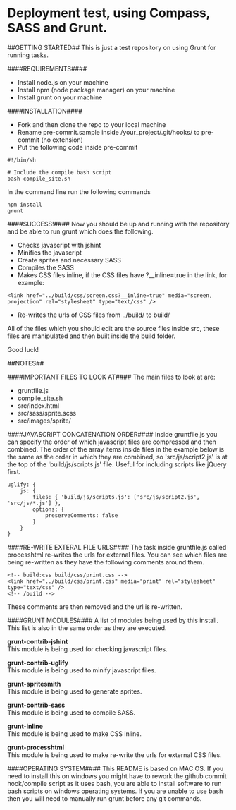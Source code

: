 Deployment test, using Compass, SASS and Grunt.
==========

##GETTING STARTED##
This is just a test repository on using Grunt for running tasks.

####REQUIREMENTS####
- Install node.js on your machine
- Install npm (node package manager) on your machine
- Install grunt on your machine

####INSTALLATION####
- Fork and then clone the repo to your local machine
- Rename pre-commit.sample inside /your_project/.git/hooks/ to pre-commit (no extension)
- Put the following code inside pre-commit
```
#!/bin/sh
 
# Include the compile bash script
bash compile_site.sh
```

In the command line run the following commands
```
npm install
grunt
```

####SUCCESS!####
Now you should be up and running with the repository and be able to run grunt which does the following.
- Checks javascript with jshint
- Minifies the javascript
- Create sprites and necessary SASS
- Compiles the SASS
- Makes CSS files inline, if the CSS files have ?__inline=true in the link, for example:
```
<link href="../build/css/screen.css?__inline=true" media="screen, projection" rel="stylesheet" type="text/css" />
```
- Re-writes the urls of CSS files from ../build/ to build/

All of the files which you should edit are the source files inside src, these files are manipulated and then built inside the build folder.

Good luck!

##NOTES##

####IMPORTANT FILES TO LOOK AT####
The main files to look at are:
- gruntfile.js
- compile_site.sh
- src/index.html
- src/sass/sprite.scss
- src/images/sprite/

####JAVASCRIPT CONCATENATION ORDER####
Inside gruntfile.js you can specify the order of which javascript files are compressed and then combined. The order of the array items inside files in the example below is the same as the order in which they are combined, so 'src/js/script2.js' is at the top of the 'build/js/scripts.js' file. Useful for including scripts like jQuery first.
```
uglify: {
    js: {
        files: { 'build/js/scripts.js': ['src/js/script2.js', 'src/js/*.js'] },
        options: {
            preserveComments: false
        }
    }
}
```

####RE-WRITE EXTERAL FILE URLS####
The task inside gruntfile.js called processhtml re-writes the urls for external files. You can see which files are being re-written as they have the following comments around them.
```
<!-- build:css build/css/print.css -->
<link href="../build/css/print.css" media="print" rel="stylesheet" type="text/css" />
<!-- /build -->
```
These comments are then removed and the url is re-written.

####GRUNT MODULES####
A list of modules being used by this install. This list is also in the same order as they are executed.

**grunt-contrib-jshint**<br />
This module is being used for checking javascript files.


**grunt-contrib-uglify**<br />
This module is being used to minify javascript files.


**grunt-spritesmith**<br />
This module is being used to generate sprites.


**grunt-contrib-sass**<br />
This module is being used to compile SASS.


**grunt-inline**<br />
This module is being used to make CSS inline.


**grunt-processhtml**<br />
This module is being used to make re-write the urls for external CSS files.

####OPERATING SYSTEM####
This README is based on MAC OS. If you need to install this on windows you might have to rework the github commit hook/compile script as it uses bash, you are able to install software to run bash scripts on windows operating systems. If you are unable to use bash then you will need to manually run grunt before any git commands.
